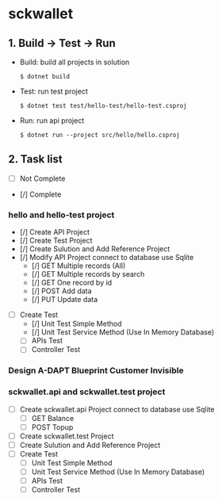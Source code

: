 # sckwallet

## 1. Build -> Test -> Run
* Build: build all projects in solution 

  `$ dotnet build`
* Test: run test project
  
  `$ dotnet test test/hello-test/hello-test.csproj`
* Run: run api project

  `$ dotnet run --project src/hello/hello.csproj`




## 2. Task list

- [ ] Not Complete
- [/] Complete

### hello and hello-test project
- [/] Create API Project
- [/] Create Test Project
- [/] Create Sulution and Add Reference Project
- [/] Modify API Project connect to database use Sqlite
    - [/] GET Multiple records (All)
    - [/] GET Multiple records by search
    - [/] GET One record by id
    - [/] POST Add data 
    - [/] PUT Update data 
- [ ] Create Test
    - [/] Unit Test Simple Method
    - [/] Unit Test Service Method (Use In Memory Database)
    - [ ] APIs Test
    - [ ] Controller Test

### Design A-DAPT Blueprint Customer Invisible

### sckwallet.api and sckwallet.test project
- [ ] Create sckwallet.api Project connect to database use Sqlite
    - [ ] GET Balance
    - [ ] POST Topup
- [ ] Create sckwallet.test Project
- [ ] Create Sulution and Add Reference Project
- [ ] Create Test
    - [ ] Unit Test Simple Method
    - [ ] Unit Test Service Method (Use In Memory Database)
    - [ ] APIs Test
    - [ ] Controller Test
